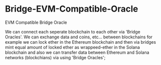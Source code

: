 # Bridge-EVM-Compatible-Oracle
EVM Compatible Bridge Oracle

We can connect each seperate blockchain to each other via 'Bridge Oracles'. We can exchange data and coins, etc... between blockchains for example we can lock ether in the Ethereum blockchain and then via bridges mint equal amount of locked ether as wrappeed-ether in the Solana blockchain and also we can transfer data between Ethereum and Solana networks (blockchians) via using 'Bridge Oracles';
